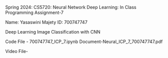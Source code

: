 Spring 2024: CS5720: Neural Network Deep Learning: In Class Programming Assignment-7

Name: Yasaswini Majety ID: 700747747

Deep Learning Image Classification with CNN

Code File - 700747747_ICP_7.ipynb Document-Neural_ICP_7_700747747.pdf

Video File-
